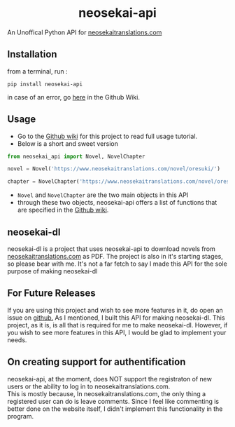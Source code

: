 <h1 style="text-align:center;">neosekai-api</h1>

An Unoffical Python API for [neosekaitranslations.com](https://www.neosekaitranslations.com/)

<h2>Installation</h2>

from a terminal, run : 

```
pip install neosekai-api
```
in case of an error, go [here](https://github.com/john-erinjery/neosekai-api/wiki/Installation) in the Github Wiki.

<h2>Usage</h2>

- Go to the [Github wiki](https://github.com/john-erinjery/neosekai-api/wiki) for this project to read full usage tutorial.
- Below is a short and sweet version

```python
from neosekai_api import Novel, NovelChapter

novel = Novel('https://www.neosekaitranslations.com/novel/oresuki/')

chapter = NovelChapter('https://www.neosekaitranslations.com/novel/oresuki/volume-1/chapter-3-part-3/')
```

- `Novel` and `NovelChapter` are the two main objects in this API
- through these two objects, neosekai-api offers a list of functions that are specified in the [Github wiki](https://github.com/john-erinjery/neosekai-api/wiki).
  
<h2>neosekai-dl</h2>

neosekai-dl is a project that uses neosekai-api to download novels from [neosekaitranslations.com](https://www.neosekaitranslations.com/) as PDF. The project is also in it's starting stages, so please bear with me. It's not a far fetch to say I made this API for the sole purpose of making neosekai-dl

<h2>For Future Releases</h2>

If you are using this project and wish to see more features in it, do open an issue on [github.](https://github.com/john-erinjery/neosekai-api) As I mentioned, I built this API for making neosekai-dl. This project, as it is, is all that is required for me to make neosekai-dl. However, if you wish to see more features in this API, I would be glad to implement your needs.

<h2>On creating support for authentification</h2>

neosekai-api, at the moment, does NOT support the registraton of new users or the ability to log in to neosekaitranslations.com. <br/>
This is mostly because, In neosekaitranslations.com, the only thing a registered user can do is leave comments. Since I feel like commenting is better done on the website itself, I didn't implement this functionality in the program.
